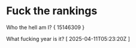 # Fuck the rankings

Who the hell am I?
{ 15146309 }

What fucking year is it?
[ 2025-04-11T05:23:20Z ]
